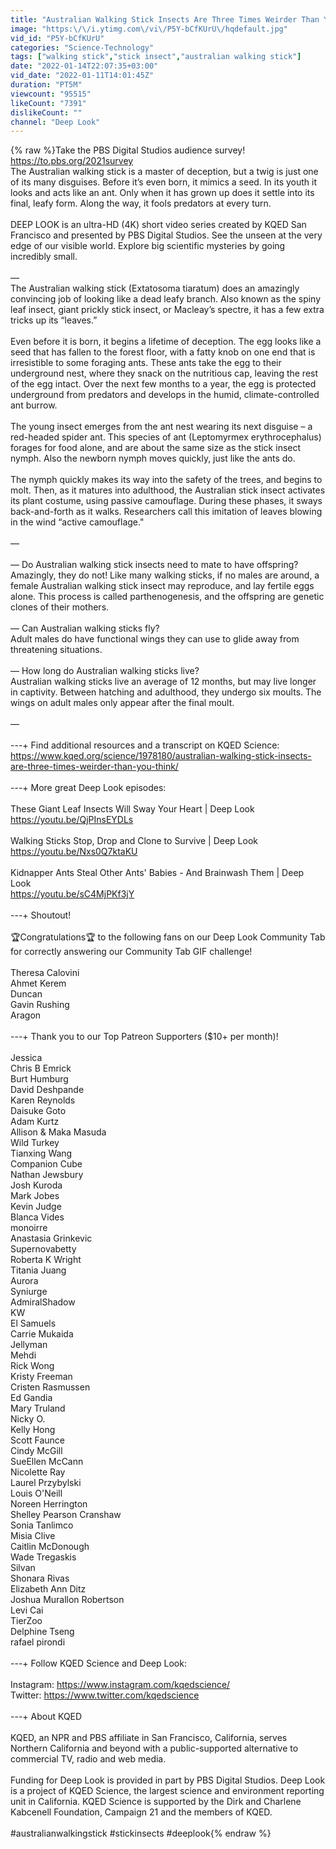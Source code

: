 ```yaml
---
title: "Australian Walking Stick Insects Are Three Times Weirder Than You Think | Deep Look"
image: "https:\/\/i.ytimg.com\/vi\/P5Y-bCfKUrU\/hqdefault.jpg"
vid_id: "P5Y-bCfKUrU"
categories: "Science-Technology"
tags: ["walking stick","stick insect","australian walking stick"]
date: "2022-01-14T22:07:35+03:00"
vid_date: "2022-01-11T14:01:45Z"
duration: "PT5M"
viewcount: "95515"
likeCount: "7391"
dislikeCount: ""
channel: "Deep Look"
---
```

{% raw %}Take the PBS Digital Studios audience survey! <a rel="nofollow" target="blank" href="https://to.pbs.org/2021survey">https://to.pbs.org/2021survey</a><br />The Australian walking stick is a master of deception, but a twig is just one of its many disguises. Before it’s even born, it mimics a seed. In its youth it looks and acts like an ant. Only when it has grown up does it settle into its final, leafy form. Along the way, it fools predators at every turn.<br /><br />DEEP LOOK is an ultra-HD (4K) short video series created by KQED San Francisco and presented by PBS Digital Studios. See the unseen at the very edge of our visible world. Explore big scientific mysteries by going incredibly small. <br /><br />—<br />The Australian walking stick (Extatosoma tiaratum) does an amazingly convincing job of looking like a dead leafy branch. Also known as the spiny leaf insect, giant prickly stick insect, or Macleay’s spectre, it has a few extra tricks up its “leaves.”<br /><br />Even before it is born, it begins a lifetime of deception. The egg looks like a seed that has fallen to the forest floor, with a fatty knob on one end that is irresistible to some foraging ants. These ants take the egg to their underground nest, where they snack on the nutritious cap, leaving the rest of the egg intact.  Over the next few months to a year, the egg is protected underground from predators and develops in the humid, climate-controlled ant burrow.<br /><br />The young insect emerges from the ant nest wearing its next disguise – a red-headed spider ant. This species of ant (Leptomyrmex erythrocephalus) forages for food alone, and are about the same size as the stick insect nymph.   Also the newborn nymph moves quickly, just like the ants do.<br /><br />The nymph quickly makes its way into the safety of the trees, and begins to molt. Then, as it matures into adulthood, the Australian stick insect activates its plant costume, using passive camouflage.  During these phases, it sways back-and-forth as it walks. Researchers call this imitation of leaves blowing in the wind “active camouflage.&quot;<br /><br />—<br /><br />— Do Australian walking stick insects need to mate to have offspring?<br />Amazingly, they do not! Like many walking sticks, if no males are around, a female Australian walking stick insect may reproduce, and lay fertile eggs alone. This process is called parthenogenesis, and the offspring are genetic clones of their mothers. <br /><br />— Can Australian walking sticks fly?<br />Adult males do have functional wings they can use to glide away from threatening situations.<br /><br />— How long do Australian walking sticks live?<br />Australian walking sticks live an average of 12 months, but may live longer in captivity.  Between hatching and adulthood, they undergo six moults.  The wings on adult males only appear after the final moult.<br /><br />—<br /><br />---+ Find additional resources and a transcript on KQED Science:<br /><a rel="nofollow" target="blank" href="https://www.kqed.org/science/1978180/australian-walking-stick-insects-are-three-times-weirder-than-you-think/">https://www.kqed.org/science/1978180/australian-walking-stick-insects-are-three-times-weirder-than-you-think/</a><br /><br />---+ More great Deep Look episodes:<br /><br />These Giant Leaf Insects Will Sway Your Heart | Deep Look<br /><a rel="nofollow" target="blank" href="https://youtu.be/QjPInsEYDLs">https://youtu.be/QjPInsEYDLs</a><br /><br />Walking Sticks Stop, Drop and Clone to Survive | Deep Look<br /><a rel="nofollow" target="blank" href="https://youtu.be/Nxs0Q7ktaKU">https://youtu.be/Nxs0Q7ktaKU</a><br /><br />Kidnapper Ants Steal Other Ants' Babies - And Brainwash Them | Deep Look<br /><a rel="nofollow" target="blank" href="https://youtu.be/sC4MjPKf3jY">https://youtu.be/sC4MjPKf3jY</a><br /><br />---+ Shoutout!<br /><br />🏆Congratulations🏆 to the following  fans on our Deep Look Community Tab for correctly answering our Community Tab GIF challenge!<br /><br />Theresa Calovini<br />Ahmet Kerem<br />Duncan<br />Gavin Rushing<br />Aragon<br /><br />---+ Thank you to our Top Patreon Supporters ($10+ per month)!<br /><br />Jessica<br />Chris B Emrick<br />Burt Humburg<br />David Deshpande<br />Karen Reynolds<br />Daisuke Goto<br />Adam Kurtz<br />Allison &amp; Maka Masuda<br />Wild Turkey<br />Tianxing Wang<br />Companion Cube<br />Nathan Jewsbury<br />Josh Kuroda<br />Mark Jobes<br />Kevin Judge<br />Blanca Vides<br />monoirre <br />Anastasia Grinkevic<br />Supernovabetty <br />Roberta K Wright<br />Titania Juang<br />Aurora <br />Syniurge <br />AdmiralShadow<br />KW <br />El Samuels<br />Carrie Mukaida<br />Jellyman<br />Mehdi<br />Rick Wong<br />Kristy Freeman<br />Cristen Rasmussen<br />Ed Gandia<br />Mary Truland<br />Nicky O.<br />Kelly Hong<br />Scott Faunce<br />Cindy McGill<br />SueEllen McCann<br />Nicolette Ray<br />Laurel Przybylski<br />Louis O'Neill<br />Noreen Herrington<br />Shelley Pearson Cranshaw<br />Sonia Tanlimco<br />Misia Clive<br />Caitlin McDonough<br />Wade Tregaskis<br />Silvan<br />Shonara Rivas <br />Elizabeth Ann Ditz<br />Joshua Murallon Robertson<br />Levi Cai<br />TierZoo <br />Delphine Tseng<br />rafael pirondi<br /><br />---+ Follow KQED Science and Deep Look:<br /> <br />Instagram: <a rel="nofollow" target="blank" href="https://www.instagram.com/kqedscience/​">https://www.instagram.com/kqedscience/​</a> <br />Twitter: <a rel="nofollow" target="blank" href="https://www.twitter.com/kqedscience​">https://www.twitter.com/kqedscience​</a> <br /><br />---+ About KQED <br /><br />KQED, an NPR and PBS affiliate in San Francisco, California, serves Northern California and beyond with a public-supported alternative to commercial TV, radio and web media. <br /><br />Funding for Deep Look is provided in part by PBS Digital Studios. Deep Look is a project of KQED Science, the largest science and environment reporting unit in California. KQED Science is supported by the Dirk and Charlene Kabcenell Foundation, Campaign 21 and the members of KQED.<br /><br />#australianwalkingstick #stickinsects #deeplook{% endraw %}
